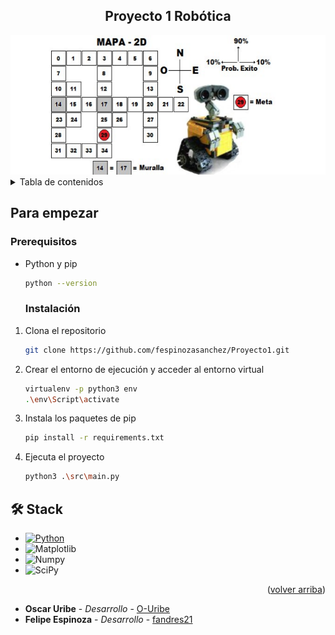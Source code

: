 ﻿<a name="readme-top"></a>

<div align="center">

## Proyecto 1 Robótica

<a href="https://github.com/fespinozasanchez/Proyecto1">
  <img width="600px" src="./img/robotica.png" alt="Logo" width="1000" />
</a>




</div>

<details>
<summary>Tabla de contenidos</summary>

- [Para empezar](#para-empezar)
  - [Prerequisitos](#prerequisitos)
  - [Instalación](#instalación)
- [🛠️ Stack](#️-stack)

</details>

## Para empezar

### Prerequisitos

- Python y pip

  ```sh
  python --version
  ```

   ### Instalación

1. Clona el repositorio

   ```sh
   git clone https://github.com/fespinozasanchez/Proyecto1.git
   ```

2. Crear el entorno de ejecución y acceder al entorno virtual

   ```sh
   virtualenv -p python3 env
   .\env\Script\activate
   ```

2. Instala los paquetes de pip

   ```sh
   pip install -r requirements.txt
   ```


3. Ejecuta el proyecto

   ```sh
   python3 .\src\main.py
   ```


## 🛠️ Stack

- [![Python][python-badge]][python-url]
- ![Matplotlib][matplotlib-badge]
- ![Numpy][numpy-badge]
- ![SciPy][scipy-badge]
<p align="right">(<a href="#readme-top">volver arriba</a>)</p>

* **Oscar Uribe** - *Desarrollo* - [O-Uribe]([https://github.com/MarioCastilloSan](https://github.com/O-Uribe))
* **Felipe Espinoza** - *Desarrollo* - [fandres21](https://github.com/fespinozasanchez/)

[python-url]: https://www.python.org/
[python-badge]: https://img.shields.io/badge/python-3670A0?style=for-the-badge&logo=python&logoColor=ffdd54
[matplotlib-badge]: https://img.shields.io/badge/Matplotlib-%23ffffff.svg?style=for-the-badge&logo=Matplotlib&logoColor=black
[numpy-badge]: https://img.shields.io/badge/numpy-%23013243.svg?style=for-the-badge&logo=numpy&logoColor=white
[scipy-badge]: https://img.shields.io/badge/SciPy-%230C55A5.svg?style=for-the-badge&logo=scipy&logoColor=%white
